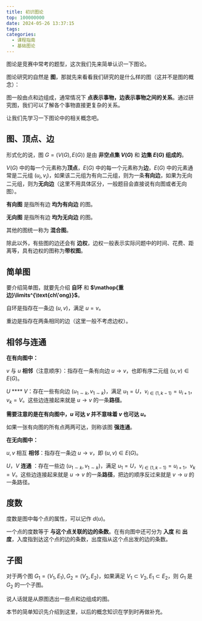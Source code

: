 ```yaml
---
title: 初识图论
top: 100000000
date: 2024-05-26 13:37:15
tags:
categories:
  - 课程指南 
  - 基础图论
---
```


<!---->
<!--more-->

图论是竞赛中常考的题型，这次我们先来简单认识一下图论。

图论研究的自然是 **图**，那就先来看看我们研究的是什么样的图（这并不是图的概念）：

图一般由点和边组成，通常情况下 **点表示事物，边表示事物之间的关系**。通过研究图，我们可以了解各个事物直接更复杂的关系。

让我们先学习一下图论中的相关概念吧。

## 图、顶点、边

形式化的说，图 $G = (V(G),E(G))$ 是由 **非空点集 $V(G)$** 和 **边集 $E(G)$ 组成的**。

$V(G)$ 中的每一个元素称为**顶点**，$E(G)$ 中的每一个元素称为**边**，$E(G)$ 中的元素通常是二元组 $(u_{i},v_{i})$，如果该二元组为有向二元组，则为一条**有向边**，如果为无向二元组，则为**无向边**（这里不用具体区分，一般题目会直接说有向图或者无向图）。

**有向图** 是指所有边 **均为有向边** 的图。

**无向图** 是指所有边 **均为无向边** 的图。

其他的图统一称为 **混合图**。

除此以外，有些图的边还会有 **边权**，边权一般表示实际问题中的时间、花费、距离等，具有边权的图称为**带权图**。

## 简单图

要介绍简单图，就要先介绍 **自环** 和 **$\mathop{重边}\limits^{\text{ch\'ong}}$**。

自环是指存在一条边 $(u,v)$，满足 $u = v$。

重边是指存在两条相同的边（这里一般不考虑边权）。

## 相邻与连通

**在有向图中：**

$v$ 与 $u$ **相邻**（注意顺序）：指存在一条有向边 $u \rightarrow v$，也即有序二元组 $(u,v) \in E(G)$。

$U$ **** $V$：存在一些有向边 $(u_{1\sim k},v_{1\sim k})$，满足 $u_{1} = U$，$v_{i \in (1,k - 1)} = u_{i + 1}$，$v_{k} = V$。这些边连接起来就是 $u\rightarrow v$ 的一条**路径**。


**需要注意的是在有向图中，$u$ 可达 $v$ 并不意味着 $v$ 也可达 $u$。**


如果一张有向图的所有点两两可达，则称该图 **强连通**。

**在无向图中：**

$u,v$ 相互 **相邻**：指存在一条边 $u \rightarrow v$，即 $(u,v) \in E(G)$。

$U$，$V$ **连通** ：存在一些边 $(u_{1\sim k},v_{1\sim k})$，满足 $u_{1} = U$，$v_{i \in (1,k - 1)} = u_{i + 1}$，$v_{k} = V$。这些边连接起来就是 $u\rightarrow v$ 的一条**路径**，把边的顺序反过来就是 $v \rightarrow u$ 的一条路径。


## 度数

度数是图中每个点的属性，可以记作 $d(u)$。

一个点的度数等于 **与这个点关联的边的条数**。在有向图中还可分为 **入度** 和 **出度**，入度指到达这个点的边的条数，出度指从这个点出发的边的条数。

## 子图


对于两个图 $G_1=(V_1,E_1),G_2=(V_2,E_2)$，如果满足 $V_1 \subset V_2,E_1 \subset E_2$，则 $G_{1}$ 是 $G_{2}$ 的一个子图。

说人话就是从原图选出一些点和边组成的图。


本节的简单知识先介绍到这里，以后的概念知识在学到时再做补充。